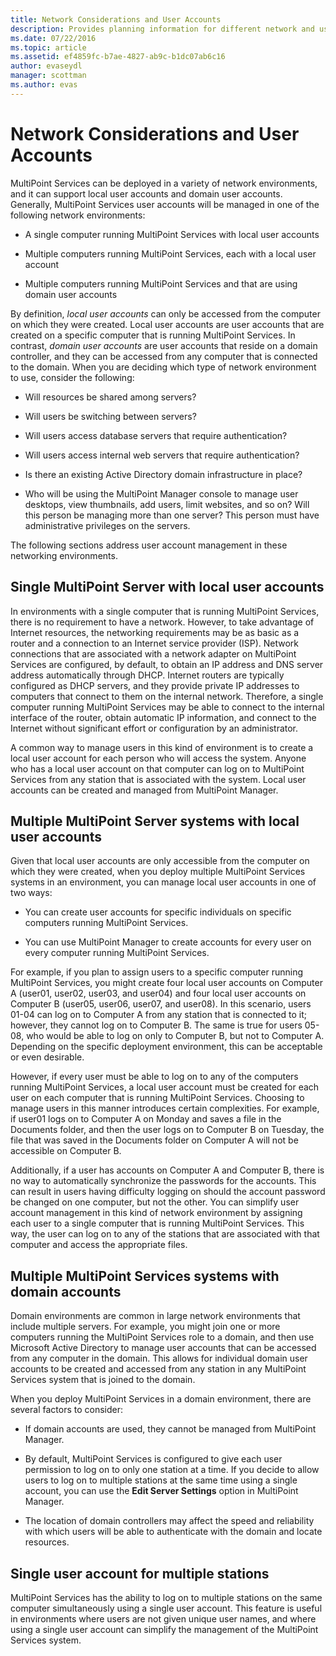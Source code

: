 ```yaml
---
title: Network Considerations and User Accounts
description: Provides planning information for different network and user scenarios with MultiPoint Services
ms.date: 07/22/2016
ms.topic: article
ms.assetid: ef4859fc-b7ae-4827-ab9c-b1dc07ab6c16
author: evaseydl
manager: scottman
ms.author: evas
---
```

# Network Considerations and User Accounts
MultiPoint Services can be deployed in a variety of network environments, and it can support local user accounts and domain user accounts. Generally, MultiPoint Services user accounts will be managed in one of the following network environments:

-   A single computer running MultiPoint Services with local user accounts

-   Multiple computers running MultiPoint Services, each with a local user account

-   Multiple computers running MultiPoint Services and that are using domain user accounts

By definition, *local user accounts* can only be accessed from the computer on which they were created. Local user accounts are user accounts that are created on a specific computer that is running MultiPoint Services. In contrast, *domain user accounts* are user accounts that reside on a domain controller, and they can be accessed from any computer that is connected to the domain. When you are deciding which type of network environment to use, consider the following:

-   Will resources be shared among servers?

-   Will users be switching between servers?

-   Will users access database servers that require authentication?

-   Will users access internal web servers that require authentication?

-   Is there an existing Active Directory domain infrastructure in place?

-   Who will be using the MultiPoint Manager console to manage user desktops, view thumbnails, add users, limit websites, and so on? Will this person be managing more than one server? This person must have administrative privileges on the servers.

The following sections address user account management in these networking environments.

## Single MultiPoint Server with local user accounts
In environments with a single computer that is running MultiPoint Services, there is no requirement to have a network. However, to take advantage of Internet resources, the networking requirements may be as basic as a router and a connection to an Internet service provider (ISP). Network connections that are associated with a network adapter on MultiPoint Services are configured, by default, to obtain an IP address and DNS server address automatically through DHCP. Internet routers are typically configured as DHCP servers, and they provide private IP addresses to computers that connect to them on the internal network. Therefore, a single computer running MultiPoint Services may be able to connect to the internal interface of the router, obtain automatic IP information, and connect to the Internet without significant effort or configuration by an administrator.

A common way to manage users in this kind of environment is to create a local user account for each person who will access the system. Anyone who has a local user account on that computer can log on to MultiPoint Services from any station that is associated with the system. Local user accounts can be created and managed from MultiPoint Manager.

## Multiple MultiPoint Server systems with local user accounts
Given that local user accounts are only accessible from the computer on which they were created, when you deploy multiple MultiPoint Services systems in an environment, you can manage local user accounts in one of two ways:

-   You can create user accounts for specific individuals on specific computers running MultiPoint Services.

-   You can use MultiPoint Manager to create accounts for every user on every computer running MultiPoint Services.

For example, if you plan to assign users to a specific computer running MultiPoint Services, you might create four local user accounts on Computer A (user01, user02, user03, and user04) and four local user accounts on Computer B (user05, user06, user07, and user08). In this scenario, users 01\-04 can log on to Computer A from any station that is connected to it; however, they cannot log on to Computer B. The same is true for users 05\-08, who would be able to log on only to Computer B, but not to Computer A. Depending on the specific deployment environment, this can be acceptable or even desirable.

However, if every user must be able to log on to any of the computers running MultiPoint Services, a local user account must be created for each user on each computer that is running MultiPoint Services. Choosing to manage users in this manner introduces certain complexities. For example, if user01 logs on to Computer A on Monday and saves a file in the Documents folder, and then the user logs on to Computer B on Tuesday, the file that was saved in the Documents folder on Computer A will not be accessible on Computer B.

Additionally, if a user has accounts on Computer A and Computer B, there is no way to automatically synchronize the passwords for the accounts. This can result in users having difficulty logging on should the account password be changed on one computer, but not the other. You can simplify user account management in this kind of network environment by assigning each user to a single computer that is running MultiPoint Services. This way, the user can log on to any of the stations that are associated with that computer and access the appropriate files.

## Multiple MultiPoint Services systems with domain accounts
Domain environments are common in large network environments that include multiple servers. For example, you might join one or more computers running the MultiPoint Services role to a domain, and then use Microsoft Active Directory to manage user accounts that can be accessed from any computer in the domain. This allows for individual domain user accounts to be created and accessed from any station in any MultiPoint Services system that is joined to the domain.

When you deploy MultiPoint Services in a domain environment, there are several factors to consider:

-   If domain accounts are used, they cannot be managed from MultiPoint Manager.

-   By default, MultiPoint Services is configured to give each user permission to log on to only one station at a time. If you decide to allow users to log on to multiple stations at the same time using a single account, you can use the **Edit Server Settings** option in MultiPoint Manager.

-   The location of domain controllers may affect the speed and reliability with which users will be able to authenticate with the domain and locate resources.

## Single user account for multiple stations
MultiPoint Services has the ability to log on to multiple stations on the same computer simultaneously using a single user account. This feature is useful in environments where users are not given unique user names, and where using a single user account can simplify the management of the MultiPoint Services system.

